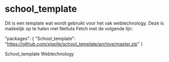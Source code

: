 school_template
===============
Dit is een template wat wordt gebruikt voor het vak webtechnology.
Deze is makkelijk op te halen met Nettuts Fetch met de volgende lijn: 


"packages":
	{
		"School_template": "https://github.com/xigolle/school_template/archive/master.zip"
	}
	

School_template Webtechnology
